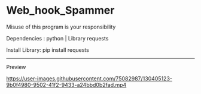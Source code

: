 # Web_hook_Spammer

Misuse of this program is your responsibility

Dependencies :
python |
Library requests

Install Library:
pip install requests

---------------------
Preview

https://user-images.githubusercontent.com/75082987/130405123-9b0f4980-9502-41f2-9433-a24bbd0b2fad.mp4





